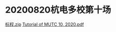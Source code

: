 # 20200820杭电多校第十场
[标程.zip](_v_attachments/20201017202631684_3763/标程.zip)
[Tutorial of MUTC 10, 2020.pdf](_v_attachments/20201017202631684_3763/Tutorial%20of%20MUTC%2010,%202020.pdf)

